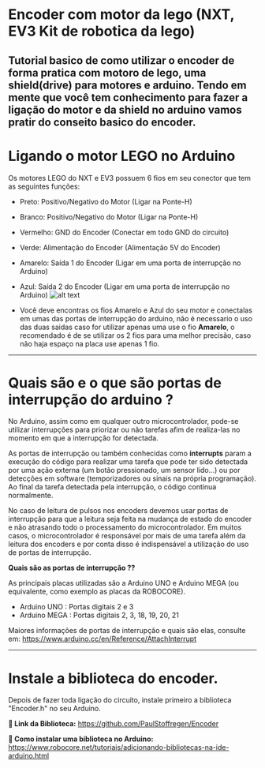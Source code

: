 # Encoder com motor da lego (NXT, EV3 Kit de robotica da lego)
Tutorial basico de como utilizar o encoder de forma pratica com motoro de lego, uma shield(drive) para motores e arduino.
Tendo em mente que você tem conhecimento para fazer a ligação do motor e da shield no arduino vamos pratir do conseito basico do encoder.
---
# Ligando o motor LEGO no Arduino
Os motores LEGO do NXT e EV3 possuem 6 fios em seu conector que tem as seguintes funções:

- Preto: Positivo/Negativo do Motor (Ligar na Ponte-H)
- Branco: Positivo/Negativo do Motor (Ligar na Ponte-H)
- Vermelho: GND do Encoder (Conectar em todo GND do circuito)
- Verde: Alimentação do Encoder (Alimentação 5V do Encoder)
- Amarelo: Saída 1 do Encoder (Ligar em uma porta de interrupção no Arduino)
- Azul: Saída 2 do Encoder (Ligar em uma porta de interrupção no Arduino)
![alt text](https://i.imgur.com/GspO2Eo.gif)


- Você deve encontras os fios Amarelo e Azul do seu motor e conectalas em umas das portas de interrupção do arduino, não é necessario o uso das duas saidas caso for utilizar apenas uma use o fio **Amarelo**, o recomendado é de se utilizar os 2 fios para uma melhor precisão, caso não haja espaço na placa use apenas 1 fio.
---
# Quais são e o que são portas de interrupção do arduino ? 

No Arduino, assim como em qualquer outro microcontrolador, pode-se utilizar interrupções para priorizar ou não tarefas afim de realiza-las no momento em que a interrupção for detectada. 

As portas de interrupção ou também conhecidas como __interrupts__ param a execução do código para realizar uma tarefa que pode ter sido detectada por uma ação externa (um botão pressionado, um sensor lido...) ou por detecções em software (temporizadores ou sinais na própria programação). Ao final da tarefa detectada pela interrupção, o código continua normalmente. 

No caso de leitura de pulsos nos encoders devemos usar portas de interrupção para que a leitura seja feita na mudança de estado do encoder e não atrasando todo o processamento do microcontrolador. Em muitos casos, o microcontrolador é responsável por mais de uma tarefa além da leitura dos encoders e por conta disso é indispensável a utilização do uso de portas de interrupção.

**Quais são as portas de interrupção ??**

As principais placas utilizadas são a Arduino UNO e Arduino MEGA (ou equivalente, como exemplo as placas da ROBOCORE).
- Arduino UNO  :  Portas digitais 2 e 3 
- Arduino MEGA :  Portas digitais 2, 3, 18, 19, 20, 21 

Maiores informações de portas de interrupção e quais são elas, consulte em:
https://www.arduino.cc/en/Reference/AttachInterrupt

---
# Instale a biblioteca do encoder.
Depois de fazer toda ligação do circuito, instale primeiro a biblioteca "Encoder.h" no seu Arduino.

**📘 Link da Biblioteca:** 
https://github.com/PaulStoffregen/Encoder

**📔 Como instalar uma biblioteca no Arduino:** 
https://www.robocore.net/tutoriais/adicionando-bibliotecas-na-ide-arduino.html

